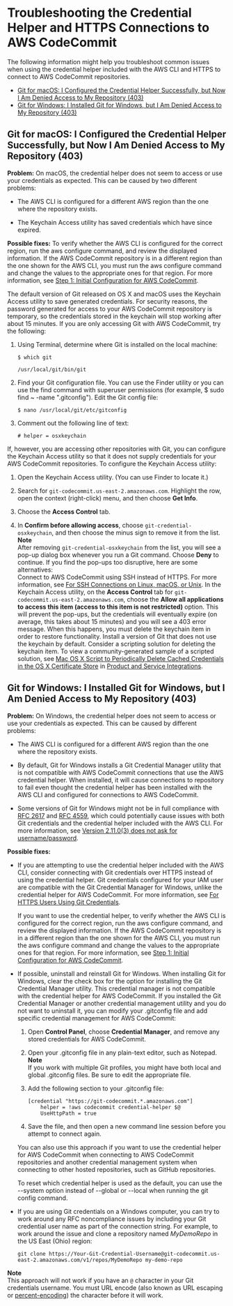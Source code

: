 # Troubleshooting the Credential Helper and HTTPS Connections to AWS CodeCommit<a name="troubleshooting-ch"></a>

The following information might help you troubleshoot common issues when using the credential helper included with the AWS CLI and HTTPS to connect to AWS CodeCommit repositories\.


+ [Git for macOS: I Configured the Credential Helper Successfully, but Now I Am Denied Access to My Repository \(403\)](#troubleshooting-macoshttps)
+ [Git for Windows: I Installed Git for Windows, but I Am Denied Access to My Repository \(403\)](#troubleshooting-windowshttps)

## Git for macOS: I Configured the Credential Helper Successfully, but Now I Am Denied Access to My Repository \(403\)<a name="troubleshooting-macoshttps"></a>

**Problem:** On macOS, the credential helper does not seem to access or use your credentials as expected\. This can be caused by two different problems:

+ The AWS CLI is configured for a different AWS region than the one where the repository exists\.

+ The Keychain Access utility has saved credentials which have since expired\.

**Possible fixes:** To verify whether the AWS CLI is configured for the correct region, run the aws configure command, and review the displayed information\. If the AWS CodeCommit repository is in a different region than the one shown for the AWS CLI, you must run the aws configure command and change the values to the appropriate ones for that region\. For more information, see [Step 1: Initial Configuration for AWS CodeCommit](setting-up-https-unixes.md#setting-up-https-unixes-account)\.

 The default version of Git released on OS X and macOS uses the Keychain Access utility to save generated credentials\. For security reasons, the password generated for access to your AWS CodeCommit repository is temporary, so the credentials stored in the keychain will stop working after about 15 minutes\. If you are only accessing Git with AWS CodeCommit, try the following:

1. Using Terminal, determine where Git is installed on the local machine:

   ```
   $ which git
   
   /usr/local/git/bin/git
   ```

1. Find your Git configuration file\. You can use the Finder utility or you can use the find command with superuser permissions \(for example, $ sudo find \~ \-name "\.gitconfig"\)\. Edit the Git config file:

   ```
   $ nano /usr/local/git/etc/gitconfig
   ```

1. Comment out the following line of text:

   ```
   # helper = osxkeychain
   ```

If, however, you are accessing other repositories with Git, you can configure the Keychain Access utility so that it does not supply credentials for your AWS CodeCommit repositories\. To configure the Keychain Access utility:

1. Open the Keychain Access utility\. \(You can use Finder to locate it\.\)

1. Search for `git-codecommit.us-east-2.amazonaws.com`\. Highlight the row, open the context \(right\-click\) menu, and then choose **Get Info**\.

1. Choose the **Access Control** tab\.

1. In **Confirm before allowing access**, choose `git-credential-osxkeychain`, and then choose the minus sign to remove it from the list\.
**Note**  
After removing `git-credential-osxkeychain` from the list, you will see a pop\-up dialog box whenever you run a Git command\. Choose **Deny** to continue\. If you find the pop\-ups too disruptive, here are some alternatives:  
Connect to AWS CodeCommit using SSH instead of HTTPS\. For more information, see [For SSH Connections on Linux, macOS, or Unix](setting-up-ssh-unixes.md)\. 
In the Keychain Access utility, on the **Access Control** tab for `git-codecommit.us-east-2.amazonaws.com`, choose the **Allow all applications to access this item \(access to this item is not restricted\)** option\. This will prevent the pop\-ups, but the credentials will eventually expire \(on average, this takes about 15 minutes\) and you will see a 403 error message\. When this happens, you must delete the keychain item in order to restore functionality\.
Install a version of Git that does not use the keychain by default\.
Consider a scripting solution for deleting the keychain item\. To view a community\-generated sample of a scripted solution, see [Mac OS X Script to Periodically Delete Cached Credentials in the OS X Certificate Store](integrations.md#integrations-community-code) in [Product and Service Integrations](integrations.md)\.

## Git for Windows: I Installed Git for Windows, but I Am Denied Access to My Repository \(403\)<a name="troubleshooting-windowshttps"></a>

**Problem:** On Windows, the credential helper does not seem to access or use your credentials as expected\. This can be caused by different problems:

+ The AWS CLI is configured for a different AWS region than the one where the repository exists\.

+ By default, Git for Windows installs a Git Credential Manager utility that is not compatible with AWS CodeCommit connections that use the AWS credential helper\. When installed, it will cause connections to repository to fail even thought the credential helper has been installed with the AWS CLI and configured for connections to AWS CodeCommit\.

+ Some versions of Git for Windows might not be in full compliance with [RFC 2617](https://tools.ietf.org/html/rfc2617#page-5) and [RFC 4559](https://tools.ietf.org/html/rfc4559#page-2), which could potentially cause issues with both Git credentials and the credential helper included with the AWS CLI\. For more information, see [Version 2\.11\.0\(3\) does not ask for username/password](https://github.com/git-for-windows/git/issues/1034)\.

**Possible fixes:** 

+ If you are attempting to use the credential helper included with the AWS CLI, consider connecting with Git credentials over HTTPS instead of using the credential helper\. Git credentials configured for your IAM user are compatible with the Git Credential Manager for Windows, unlike the credential helper for AWS CodeCommit\. For more information, see [For HTTPS Users Using Git Credentials](setting-up-gc.md)\. 

  If you want to use the credential helper, to verify whether the AWS CLI is configured for the correct region, run the aws configure command, and review the displayed information\. If the AWS CodeCommit repository is in a different region than the one shown for the AWS CLI, you must run the aws configure command and change the values to the appropriate ones for that region\. For more information, see [Step 1: Initial Configuration for AWS CodeCommit](setting-up-https-windows.md#setting-up-https-windows-account)\.

+ If possible, uninstall and reinstall Git for Windows\. When installing Git for Windows, clear the check box for the option for installing the Git Credential Manager utility\. This credential manager is not compatible with the credential helper for AWS CodeCommit\. If you installed the Git Credential Manager or another credential management utility and you do not want to uninstall it, you can modify your \.gitconfig file and add specific credential management for AWS CodeCommit:

  1. Open **Control Panel**, choose **Credential Manager**, and remove any stored credentials for AWS CodeCommit\.

  1. Open your \.gitconfig file in any plain\-text editor, such as Notepad\.
**Note**  
If you work with multiple Git profiles, you might have both local and global \.gitconfig files\. Be sure to edit the appropriate file\.

  1. Add the following section to your \.gitconfig file:

     ```
     [credential "https://git-codecommit.*.amazonaws.com"]
         helper = !aws codecommit credential-helper $@ 
         UseHttpPath = true
     ```

  1. Save the file, and then open a new command line session before you attempt to connect again\.

  You can also use this approach if you want to use the credential helper for AWS CodeCommit when connecting to AWS CodeCommit repositories and another credential management system when connecting to other hosted repositories, such as GitHub repositories\. 

  To reset which credential helper is used as the default, you can use the \-\-system option instead of \-\-global or \-\-local when running the git config command\.

+ If you are using Git credentials on a Windows computer, you can try to work around any RFC noncompliance issues by including your Git credential user name as part of the connection string\. For example, to work around the issue and clone a repository named *MyDemoRepo* in the US East \(Ohio\) region:

  ```
  git clone https://Your-Git-Credential-Username@git-codecommit.us-east-2.amazonaws.com/v1/repos/MyDemoRepo my-demo-repo
  ```
**Note**  
This approach will not work if you have an `@` character in your Git credentials username\. You must URL encode \(also known as URL escaping or [percent\-encoding](https://en.wikipedia.org/wiki/Percent-encoding)\) the character before it will work\.